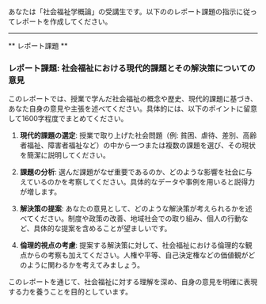 あなたは「社会福祉学概論」の受講生です。以下ののレポート課題の指示に従ってレポートを作成してください。

---------------------------------------
** レポート課題 **

### レポート課題: 社会福祉における現代的課題とその解決策についての意見

このレポートでは、授業で学んだ社会福祉の概念や歴史、現代的課題に基づき、あなた自身の意見や主張を述べてください。具体的には、以下のポイントに留意して1600字程度でまとめてください。

1. **現代的課題の選定**: 授業で取り上げた社会問題（例: 貧困、虐待、差別、高齢者福祉、障害者福祉など）の中から一つまたは複数の課題を選び、その現状を簡潔に説明してください。

2. **課題の分析**: 選んだ課題がなぜ重要であるのか、どのような影響を社会に与えているのかを考察してください。具体的なデータや事例を用いると説得力が増します。

3. **解決策の提案**: あなたの意見として、どのような解決策が考えられるかを述べてください。制度や政策の改善、地域社会での取り組み、個人の行動など、具体的な提案を含めることが望ましいです。

4. **倫理的視点の考慮**: 提案する解決策に対して、社会福祉における倫理的な観点からの考察も加えてください。人権や平等、自己決定権などの価値観がどのように関わるかを考えてみましょう。

このレポートを通じて、社会福祉に対する理解を深め、自身の意見を明確に表現する力を養うことを目的としています。